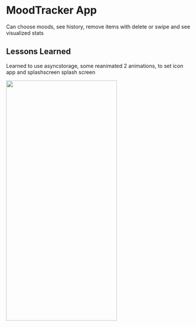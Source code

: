 # MoodTracker App

Can choose moods, see history, remove items with delete or swipe and see visualized stats


## Lessons Learned

Learned to use asyncstorage, some reanimated 2 animations, to set icon app and splashscreen splash screen

<img src="https://user-images.githubusercontent.com/59258830/151304209-50a66202-d710-47ec-b897-d15fe1150a00.png" width="300" height="650">
